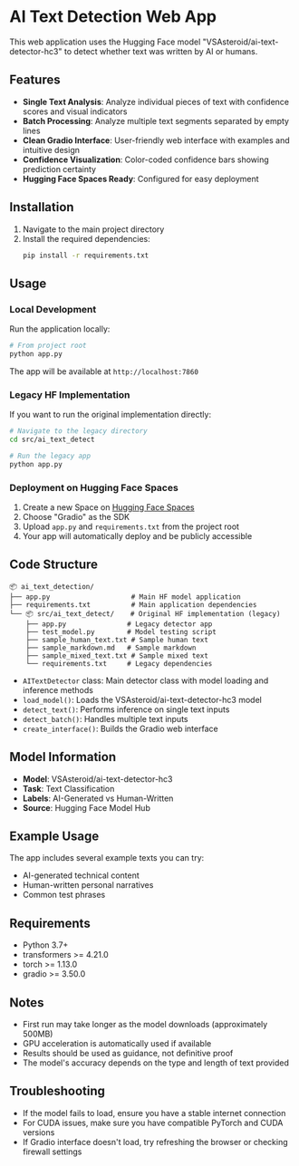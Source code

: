 # AI Text Detection Web App

This web application uses the Hugging Face model "VSAsteroid/ai-text-detector-hc3" to detect whether text was written by AI or humans.

## Features

- **Single Text Analysis**: Analyze individual pieces of text with confidence scores and visual indicators
- **Batch Processing**: Analyze multiple text segments separated by empty lines
- **Clean Gradio Interface**: User-friendly web interface with examples and intuitive design
- **Confidence Visualization**: Color-coded confidence bars showing prediction certainty
- **Hugging Face Spaces Ready**: Configured for easy deployment

## Installation

1. Navigate to the main project directory
2. Install the required dependencies:
   ```bash
   pip install -r requirements.txt
   ```

## Usage

### Local Development
Run the application locally:
```bash
# From project root
python app.py
```

The app will be available at `http://localhost:7860`

### Legacy HF Implementation
If you want to run the original implementation directly:
```bash
# Navigate to the legacy directory
cd src/ai_text_detect

# Run the legacy app
python app.py
```

### Deployment on Hugging Face Spaces

1. Create a new Space on [Hugging Face Spaces](https://huggingface.co/spaces)
2. Choose "Gradio" as the SDK
3. Upload `app.py` and `requirements.txt` from the project root
4. Your app will automatically deploy and be publicly accessible

## Code Structure

```
📦 ai_text_detection/
├── app.py                    # Main HF model application
├── requirements.txt          # Main application dependencies
└── 📦 src/ai_text_detect/    # Original HF implementation (legacy)
    ├── app.py               # Legacy detector app
    ├── test_model.py        # Model testing script
    ├── sample_human_text.txt # Sample human text
    ├── sample_markdown.md   # Sample markdown
    ├── sample_mixed_text.txt # Sample mixed text
    └── requirements.txt     # Legacy dependencies
```

- `AITextDetector` class: Main detector class with model loading and inference methods
- `load_model()`: Loads the VSAsteroid/ai-text-detector-hc3 model
- `detect_text()`: Performs inference on single text inputs
- `detect_batch()`: Handles multiple text inputs
- `create_interface()`: Builds the Gradio web interface

## Model Information

- **Model**: VSAsteroid/ai-text-detector-hc3
- **Task**: Text Classification
- **Labels**: AI-Generated vs Human-Written
- **Source**: Hugging Face Model Hub

## Example Usage

The app includes several example texts you can try:
- AI-generated technical content
- Human-written personal narratives
- Common test phrases

## Requirements

- Python 3.7+
- transformers >= 4.21.0
- torch >= 1.13.0
- gradio >= 3.50.0

## Notes

- First run may take longer as the model downloads (approximately 500MB)
- GPU acceleration is automatically used if available
- Results should be used as guidance, not definitive proof
- The model's accuracy depends on the type and length of text provided

## Troubleshooting

- If the model fails to load, ensure you have a stable internet connection
- For CUDA issues, make sure you have compatible PyTorch and CUDA versions
- If Gradio interface doesn't load, try refreshing the browser or checking firewall settings